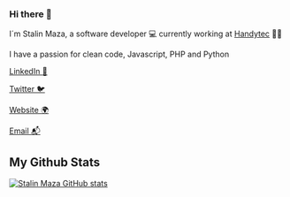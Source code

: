 ### Hi there 👋

I´m Stalin Maza, a software developer 💻 currently working at [Handytec](https://www.handytec.mobi) 🍲🥡

I have a passion for clean code, Javascript, PHP and Python

[LinkedIn 💼](https://www.linkedin.com/in/stalinmazaepn18)

[Twitter 🐦](https://twitter.com/stalinct97)

[Website 🌍](https://www.handytec.mobi/)

[Email 📬](mailto:stalin.maza@handytec.mobi)

## My Github Stats

[![Stalin Maza GitHub stats](https://github-readme-stats.vercel.app/api?username=stalinmazac&count_private=true)](https://github.com/anuraghazra/github-readme-stats)

<!--
**stalinmazac/stalinmazac** is a ✨ _special_ ✨ repository because its `README.md` (this file) appears on your GitHub profile.

Here are some ideas to get you started:

- 🔭 I’m currently working on ...
- 🌱 I’m currently learning ...
- 👯 I’m looking to collaborate on ...
- 🤔 I’m looking for help with ...
- 💬 Ask me about ...
- 📫 How to reach me: ...
- 😄 Pronouns: ...
- ⚡ Fun fact: ...
-->
